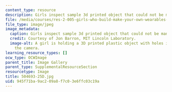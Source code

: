 ```yaml
---
content_type: resource
description: Girls inspect sample 3d printed object that could not be manufactured.
file: /media/courses/res-2-005-girls-who-build-make-your-own-wearables-workshop-spring-2015/945f71ba9ac209a8f7c03e6ffc03c19a_504693-25D.jpg
file_type: image/jpeg
image_metadata:
  caption: Girls inspect sample 3d printed object that could not be manufactured.
  credit: Courtesy of Jon Barron, MIT Lincoln Laboratory.
  image-alt: A girl is holding a 3D printed plastic object with holes in it up to
    the camera.
learning_resource_types: []
ocw_type: OCWImage
parent_title: Image Gallery
parent_type: SupplementalResourceSection
resourcetype: Image
title: 504693-25D.jpg
uid: 945f71ba-9ac2-09a8-f7c0-3e6ffc03c19a
---
```

